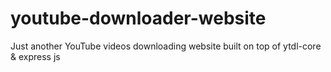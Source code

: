# youtube-downloader-website
Just another YouTube videos downloading website built on top of ytdl-core &amp; express js 

